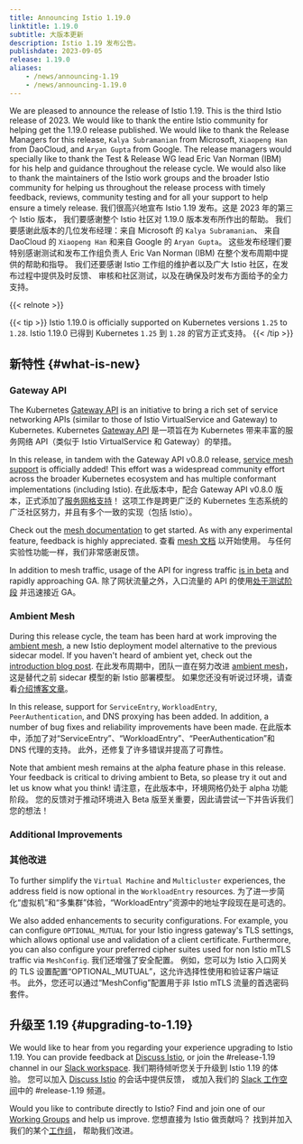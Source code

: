 ```yaml
---
title: Announcing Istio 1.19.0
linktitle: 1.19.0
subtitle: 大版本更新
description: Istio 1.19 发布公告。
publishdate: 2023-09-05
release: 1.19.0
aliases:
    - /news/announcing-1.19
    - /news/announcing-1.19.0
---
```


We are pleased to announce the release of Istio 1.19. This is the third Istio release of 2023. We would like to thank the entire Istio community for helping get the 1.19.0 release published. We would like to thank the Release Managers for this release, `Kalya Subramanian` from Microsoft, `Xiaopeng Han` from DaoCloud, and `Aryan Gupta` from Google. The release managers would specially like to thank the Test & Release WG lead Eric Van Norman (IBM) for his help and guidance throughout the release cycle. We would also like to thank the maintainers of the Istio work groups and the broader Istio community for helping us throughout the release process with timely feedback, reviews, community testing and for all your support to help ensure a timely release.
我们很高兴地宣布 Istio 1.19 发布。这是 2023 年的第三个 Istio 版本，
我们要感谢整个 Istio 社区对 1.19.0 版本发布所作出的帮助。
我们要感谢此版本的几位发布经理：来自 Microsoft 的 `Kalya Subramanian`、
来自 DaoCloud 的 `Xiaopeng Han` 和来自 Google 的 `Aryan Gupta`。
这些发布经理们要特别感谢测试和发布工作组负责人 Eric Van Norman (IBM) 在整个发布周期中提供的帮助和指导。
我们还要感谢 Istio 工作组的维护者以及广大 Istio 社区，在发布过程中提供及时反馈、
审核和社区测试，以及在确保及时发布方面给予的全力支持。


{{< relnote >}}

{{< tip >}}
Istio 1.19.0 is officially supported on Kubernetes versions `1.25` to `1.28`.
Istio 1.19.0 已得到 Kubernetes `1.25` 到 `1.28` 的官方正式支持。
{{< /tip >}}

## 新特性 {#what-is-new}

### Gateway API

The Kubernetes [Gateway API](http://gateway-api.org/) is an initiative to bring a rich set of service networking APIs (similar to those of Istio VirtualService and Gateway) to Kubernetes.
Kubernetes [Gateway API](http://gateway-api.org/) 是一项旨在为 Kubernetes 带来丰富的服务网络 API（类似于 Istio VirtualService 和 Gateway）的举措。

In this release, in tandem with the Gateway API v0.8.0 release, [service mesh support](https://gateway-api.sigs.k8s.io/blog/2023/0829-mesh-support/) is officially added! This effort was a widespread community effort across the broader Kubernetes ecosystem and has multiple conformant implementations (including Istio).
在此版本中，配合 Gateway API v0.8.0 版本，正式添加了[服务网格支持](https://gateway-api.sigs.k8s.io/blog/2023/0829-mesh-support/)！ 这项工作是跨更广泛的 Kubernetes 生态系统的广泛社区努力，并且有多个一致的实现（包括 Istio）。

Check out the [mesh documentation](/docs/tasks/traffic-management/ingress/gateway-api/#mesh-traffic) to get started. As with any experimental feature, feedback is highly appreciated.
查看 [mesh 文档](/docs/tasks/traffic-management/ingress/gateway-api/#mesh-traffic) 以开始使用。 与任何实验性功能一样，我们非常感谢反馈。

In addition to mesh traffic, usage of the API for ingress traffic [is in beta](/docs/tasks/traffic-management/ingress/gateway-api/#configuring-a-gateway) and rapidly approaching GA.
除了网状流量之外，入口流量的 API 的使用[处于测试阶段](/docs/tasks/traffic-management/ingress/gateway-api/#configuring-a-gateway) 并迅速接近 GA。

### Ambient Mesh

During this release cycle, the team has been hard at work improving the [ambient mesh](/docs/ops/ambient/), a new Istio deployment model alternative to the previous sidecar model. If you haven't heard of ambient yet, check out the [introduction blog post](/blog/2022/introducing-ambient-mesh/).
在此发布周期中，团队一直在努力改进 [ambient mesh](/docs/ops/ambient/)，这是替代之前 sidecar 模型的新 Istio 部署模型。 如果您还没有听说过环境，请查看[介绍博客文章](/blog/2022/introducing-ambient-mesh/)。

In this release, support for `ServiceEntry`, `WorkloadEntry`, `PeerAuthentication`, and DNS proxying has been added. In addition, a number of bug fixes and reliability improvements have been made.
在此版本中，添加了对“ServiceEntry”、“WorkloadEntry”、“PeerAuthentication”和 DNS 代理的支持。 此外，还修复了许多错误并提高了可靠性。

Note that ambient mesh remains at the alpha feature phase in this release. Your feedback is critical to driving ambient to Beta, so please try it out and let us know what you think!
请注意，在此版本中，环境网格仍处于 alpha 功能阶段。 您的反馈对于推动环境进入 Beta 版至关重要，因此请尝试一下并告诉我们您的想法！

### Additional Improvements
### 其他改进

To further simplify the `Virtual Machine` and `Multicluster` experiences, the address field is now optional in the `WorkloadEntry` resources.
为了进一步简化“虚拟机”和“多集群”体验，“WorkloadEntry”资源中的地址字段现在是可选的。

We also added enhancements to security configurations. For example, you can configure `OPTIONAL_MUTUAL` for your Istio ingress gateway's TLS settings, which allows optional use and validation of a client certificate. Furthermore, you can also configure your preferred cipher suites used for non Istio mTLS traffic via `MeshConfig`.
我们还增强了安全配置。 例如，您可以为 Istio 入口网关的 TLS 设置配置“OPTIONAL_MUTUAL”，这允许选择性使用和验证客户端证书。 此外，您还可以通过“MeshConfig”配置用于非 Istio mTLS 流量的首选密码套件。

## 升级至 1.19 {#upgrading-to-1.19}

We would like to hear from you regarding your experience upgrading to Istio 1.19. You can provide feedback at [Discuss Istio](https://discuss.istio.io/), or join the #release-1.19 channel in our [Slack workspace](https://slack.istio.io/).
我们期待倾听您关于升级到 Istio 1.19 的体验。
您可以加入 [Discuss Istio](https://discuss.istio.io/) 的会话中提供反馈，
或加入我们的 [Slack 工作空间](https://slack.istio.io/)中的 #release-1.19 频道。

Would you like to contribute directly to Istio? Find and join one of our [Working Groups](https://github.com/istio/community/blob/master/WORKING-GROUPS.md) and help us improve.
您想直接为 Istio 做贡献吗？
找到并加入我们的某个[工作组](https://github.com/istio/community/blob/master/WORKING-GROUPS.md)，
帮助我们改进。
